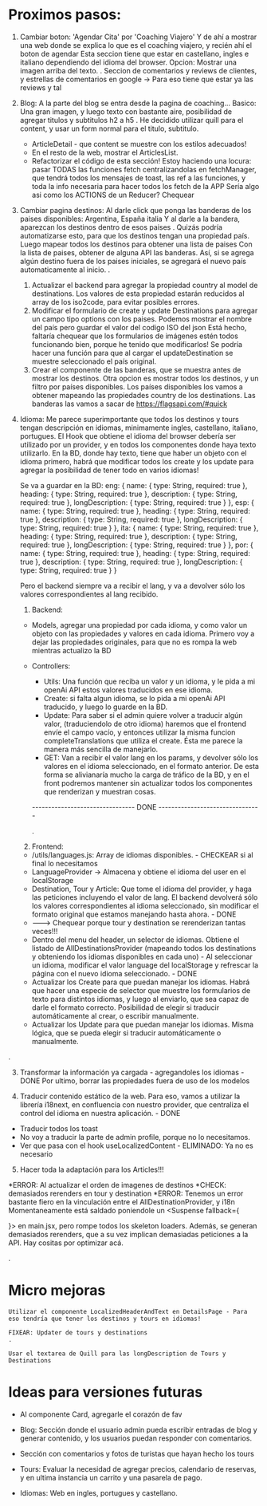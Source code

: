 # Proximos pasos:

1. Cambiar boton: 'Agendar Cita' por 'Coaching Viajero'
   Y de ahí a mostrar una web donde se explica lo que es el coaching viajero, y recién ahí el boton de agendar
   Esta seccion tiene que estar en castellano, ingles e italiano dependiendo del idioma del browser.
   Opcion: Mostrar una imagen arriba del texto.
   .
   Seccion de comentarios y reviews de clientes, y estrellas de comentarios en google -> Para eso tiene que estar ya las reviews y tal

2. Blog:
   A la parte del blog se entra desde la pagina de coaching...
   Basico: Una gran imagen, y luego texto con bastante aire, posibilidad de agregar titulos y subtitulos h2 a h5
   .
   He decidido utilizar quill para el content, y usar un form normal para el titulo, subtitulo.

   - ArticleDetail - que content se muestre con los estilos adecuados!
   - En el resto de la web, mostrar el ArticlesList.
   - Refactorizar el código de esta sección!
     Estoy haciendo una locura:
     pasar TODAS las funciones fetch centralizandolas en fetchManager, que tendrá todos los mensajes de toast, las ref a las funciones,
     y toda la info necesaria para hacer todos los fetch de la APP
     Sería algo asi como los ACTIONS de un Reducer? Chequear

3. Cambiar pagina destinos:
   Al darle click que ponga las banderas de los paises disponibles: Argentina, España italia
   Y al darle a la bandera, aparezcan los destinos dentro de esos paises
   .
   Quizás podría automatizarse esto, para que los destinos tengan una propiedad país. Luego mapear todos los destinos para obtener una lista de paises
   Con la lista de paises, obtener de alguna API las banderas. Así, si se agrega algún destino fuera de los paises iniciales, se agregará el nuevo
   país automaticamente al inicio.
   .

   1. Actualizar el backend para agregar la propiedad country al model de destinations. Los valores de esta propiedad estarán reducidos al array de los iso2code, para evitar posibles errores.
   2. Modificar el formulario de create y update Destinations para agregar un campo tipo options con los paises. Podemos mostrar el nombre del país pero guardar el valor del codigo ISO del json
      Está hecho, faltaría chequear que los formularios de imágenes estén todos funcionando bien, porque he tenido que modificarlos!
      Se podría hacer una función para que al cargar el updateDestination se muestre seleccionado el país original.
   3. Crear el componente de las banderas, que se muestra antes de mostrar los destinos. Otra opcion es mostrar todos los destinos, y un filtro por países disponibles.
      Los países disponibles los vamos a obtener mapeando las propiedades country de los destinations. Las banderas las vamos a sacar de https://flagsapi.com/#quick

4. Idioma:
   Me parece superimportante que todos los destinos y tours tengan descripción en idiomas, minimamente ingles, castellano, italiano, portugues.
   El Hook que obtiene el idioma del browser debería ser utilizado por un provider, y en todos los componentes donde haya texto utilizarlo.
   En la BD, donde hay texto, tiene que haber un objeto con el idioma primero, habrá que modificar todos los create y los update para agregar la posibilidad de tener todo en varios idiomas!

   Se va a guardar en la BD:
   eng: {
   name: { type: String, required: true },
   heading: { type: String, required: true },
   description: { type: String, required: true },
   longDescription: { type: String, required: true }
   },
   esp: {
   name: { type: String, required: true },
   heading: { type: String, required: true },
   description: { type: String, required: true },
   longDescription: { type: String, required: true }
   },
   ita: {
   name: { type: String, required: true },
   heading: { type: String, required: true },
   description: { type: String, required: true },
   longDescription: { type: String, required: true }
   },
   por: {
   name: { type: String, required: true },
   heading: { type: String, required: true },
   description: { type: String, required: true },
   longDescription: { type: String, required: true }
   }

   Pero el backend siempre va a recibir el lang, y va a devolver sólo los valores correspondientes al lang recibido.

   1. Backend:

   - Models, agregar una propiedad por cada idioma, y como valor un objeto con las propiedades y valores en cada idioma. Primero voy a dejar las propiedades originales, para que no es rompa la web mientras actualizo la BD
   - Controllers:

     - Utils: Una función que reciba un valor y un idioma, y le pida a mi openAi API estos valores traducidos en ese idioma.
     - Create: si falta algun idioma, se lo pida a mi openAi API traducido, y luego lo guarde en la BD.
     - Update: Para saber si el admin quiere volver a traducir algún valor, (traduciendolo de otro idioma) haremos que el frontend envíe el campo vacío, y entonces utilizar la misma funcion completeTranslations que utiliza el create. Ésta me parece la manera más sencilla de manejarlo.
     - GET: Van a recibir el valor lang en los params, y devolver sólo los valores en el idioma seleccionado, en el formato anterior. De esta forma se alivianaría mucho la carga de tráfico de la BD, y en el front podremos mantener sin actualizar todos los componentes que renderizan y muestran cosas.

     -------------------------------- DONE --------------------------------

     .

   2. Frontend:

   - /utils/languages.js: Array de idiomas disponibles. - CHECKEAR si al final lo necesitamos
   - LanguageProvider -> Almacena y obtiene el idioma del user en el localStorage
   - Destination, Tour y Article: Que tome el idioma del provider, y haga las peticiones incluyendo el valor de lang. El backend devolverá sólo los valores correspondientes al idioma seleccionado, sin modificar el formato original que estamos manejando hasta ahora. - DONE
   - ---> Chequear porque tour y destination se rerenderizan tantas veces!!!
   - Dentro del menu del header, un selector de idiomas. Obtiene el listado de AllDestinationsProvider (mapeando todos los destinations y obteniendo los idiomas disponibles en cada uno) - Al seleccionar un idioma, modificar el valor language del localStorage y refrescar la página con el nuevo idioma seleccionado. - DONE
   - Actualizar los Create para que puedan manejar los idiomas. Habrá que hacer una especie de selector que muestre los formularios de texto para distintos idiomas, y luego al enviarlo, que sea capaz de darle el formato correcto. Posibilidad de elegir si traducir automáticamente al crear, o escribir manualmente.
   - Actualizar los Update para que puedan manejar los idiomas. Misma lógica, que se pueda elegir si traducir automáticamente o manualmente.

.

3.  Transformar la información ya cargada - agregandoles los idiomas - DONE
    Por ultimo, borrar las propiedades fuera de uso de los modelos

4.  Traducir contenido estático de la web.
    Para eso, vamos a utilizar la librería i18next, en confluencia con nuestro provider, que centraliza el control del idioma en nuestra aplicación. - DONE

- Traducir todos los toast
- No voy a traducir la parte de admin profile, porque no lo necesitamos.
- Ver que pasa con el hook useLocalizedContent - ELIMINADO: Ya no es necesario

5.  Hacer toda la adaptación para los Articles!!!

\*ERROR: Al actualizar el orden de imagenes de destinos
\*CHECK: demasiados rerenders en tour y destination
\*ERROR: Tenemos un error bastante fiero en la vinculación entre el AllDestinationProvider, y i18n
Momentaneamente está saldado poniendole un <Suspense fallback={<div></div>}> en main.jsx, pero rompe todos los skeleton loaders.
Además, se generan demasiados rerenders, que a su vez implican demasiadas peticiones a la API. Hay cositas por optimizar acá.

.

# Micro mejoras

    Utilizar el componente LocalizedHeaderAndText en DetailsPage - Para eso tendría que tener los destinos y tours en idiomas!

    FIXEAR: Updater de tours y destinations
    .

    Usar el textarea de Quill para las longDescription de Tours y Destinations

# Ideas para versiones futuras

- Al componente Card, agregarle el corazón de fav

- Blog: Sección donde el usuario admin pueda escribir entradas de blog y generar contenido, y los usuarios puedan responder con comentarios.

- Sección con comentarios y fotos de turistas que hayan hecho los tours

- Tours: Evaluar la necesidad de agregar precios, calendario de reservas, y en ultima instancia un carrito y una pasarela de pago.

- Idiomas: Web en ingles, portugues y castellano.
